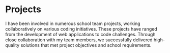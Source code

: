 # Projects
I have been involved in numerous school team projects, working collaboratively on various coding initiatives. These projects have ranged from the development of web applications to code challenges. Through close collaboration with my team members, we successfully delivered high-quality solutions that met project objectives and school requirements.

